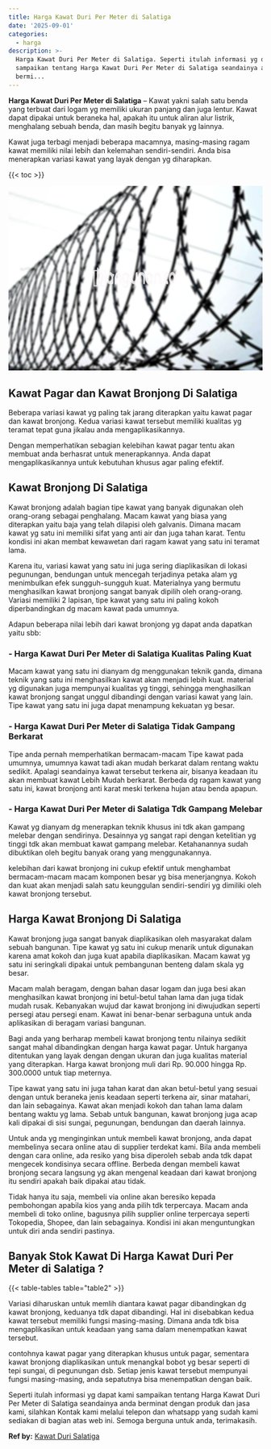 ```yaml
---
title: Harga Kawat Duri Per Meter di Salatiga
date: '2025-09-01'
categories:
  - harga
description: >-
  Harga Kawat Duri Per Meter di Salatiga. Seperti itulah informasi yg dapat kami
  sampaikan tentang Harga Kawat Duri Per Meter di Salatiga seandainya anda
  bermi...
---
```


**Harga Kawat Duri Per Meter di Salatiga** – Kawat yakni salah satu benda yang terbuat dari logam yg memiliki ukuran panjang dan juga lentur. Kawat dapat dipakai untuk beraneka hal, apakah itu untuk aliran alur listrik, menghalang sebuah benda, dan masih begitu banyak yg lainnya.

Kawat juga terbagi menjadi beberapa macamnya, masing-masing ragam kawat memiliki nilai lebih dan kelemahan sendiri-sendiri. Anda bisa menerapkan variasi kawat yang layak dengan yg diharapkan.

{{< toc >}}

![Harga Kawat Duri Per Meter di Salatiga](/images/jual-kawat-murah44.png)

## Kawat Pagar dan Kawat Bronjong Di Salatiga

Beberapa variasi kawat yg paling tak jarang diterapkan yaitu kawat pagar dan kawat bronjong. Kedua variasi kawat tersebut memiliki kualitas yg teramat tepat guna jikalau anda mengaplikasikannya.

Dengan memperhatikan sebagian kelebihan kawat pagar tentu akan membuat anda berhasrat untuk menerapkannya. Anda dapat mengaplikasikannya untuk kebutuhan khusus agar paling efektif.

## Kawat Bronjong Di Salatiga

Kawat bronjong adalah bagian tipe kawat yang banyak digunakan oleh orang-orang sebagai penghalang. Macam kawat yang biasa yang diterapkan yaitu baja yang telah dilapisi oleh galvanis. Dimana macam kawat yg satu ini memiliki sifat yang anti air dan juga tahan karat. Tentu kondisi ini akan membat kewawetan dari ragam kawat yang satu ini teramat lama.

Karena itu, variasi kawat yang satu ini juga sering diaplikasikan di lokasi pegunungan, bendungan untuk mencegah terjadinya petaka alam yg menimbulkan efek sungguh-sungguh kuat. Materialnya yang bermutu menghasilkan kawat bronjong sangat banyak dipilih oleh orang-orang. Variasi memiliki 2 lapisan, tipe kawat yang satu ini paling kokoh diperbandingkan dg macam kawat pada umumnya.

Adapun beberapa nilai lebih dari kawat bronjong yg dapat anda dapatkan yaitu sbb:

### \- Harga Kawat Duri Per Meter di Salatiga Kualitas Paling Kuat

Macam kawat yang satu ini dianyam dg menggunakan teknik ganda, dimana teknik yang satu ini menghasilkan kawat akan menjadi lebih kuat. material yg digunakan juga mempunyai kualitas yg tinggi, sehingga menghasilkan kawat bronjong sangat unggul dibandingi dengan variasi kawat yang lain. Tipe kawat yang satu ini juga dapat menampung kekuatan yg besar.

### \- Harga Kawat Duri Per Meter di Salatiga Tidak Gampang Berkarat

Tipe anda pernah memperhatikan bermacam-macam Tipe kawat pada umumnya, umumnya kawat tadi akan mudah berkarat dalam rentang waktu sedikit. Apalagi seandainya kawat tersebut terkena air, bisanya keadaan itu akan membuat kawat Lebih Mudah berkarat. Berbeda dg ragam kawat yang satu ini, kawat bronjong anti karat meski terkena hujan atau benda apapun.

### \- Harga Kawat Duri Per Meter di Salatiga Tdk Gampang Melebar

Kawat yg dianyam dg menerapkan teknik khusus ini tdk akan gampang melebar dengan sendirinya. Desainnya yg sangat rapi dengan ketelitian yg tinggi tdk akan membuat kawat gampang melebar. Ketahanannya sudah dibuktikan oleh begitu banyak orang yang menggunakannya.

kelebihan dari kawat bronjong ini cukup efektif untuk menghambat bermacam-macam macam komponen besar yg bisa menerjangnya. Kokoh dan kuat akan menjadi salah satu keunggulan sendiri-sendiri yg dimiliki oleh kawat bronjong tersebut.

## Harga Kawat Bronjong Di Salatiga

Kawat bronjong juga sangat banyak diaplikasikan oleh masyarakat dalam sebuah bangunan. Tipe kawat yg satu ini cukup menarik untuk digunakan karena amat kokoh dan juga kuat apabila diaplikasikan. Macam kawat yg satu ini seringkali dipakai untuk pembangunan benteng dalam skala yg besar.

Macam malah beragam, dengan bahan dasar logam dan juga besi akan menghasilkan kawat bronjong ini betul-betul tahan lama dan juga tidak mudah rusak. Kebanyakan wujud dar kawat bronjong ini diwujudkan seperti persegi atau persegi enam. Kawat ini benar-benar serbaguna untuk anda aplikasikan di beragam variasi bangunan.

Bagi anda yang berharap membeli kawat bronjong tentu nilainya sedikit sangat mahal dibandingkan dengan harga kawat pagar. Untuk harganya ditentukan yang layak dengan dengan ukuran dan juga kualitas material yang diterapkan. Harga kawat bronjong muli dari Rp. 90.000 hingga Rp. 300.0000 untuk tiap meternya.

Tipe kawat yang satu ini juga tahan karat dan akan betul-betul yang sesuai dengan untuk beraneka jenis keadaan seperti terkena air, sinar matahari, dan lain sebagainya. Kawat akan menjadi kokoh dan tahan lama dalam bentang waktu yg lama. Sebab untuk bangunan, kawat bronjong juga acap kali dipakai di sisi sungai, pegunungan, bendungan dan daerah lainnya.

Untuk anda yg menginginkan untuk membeli kawat bronjong, anda dapat membelinya secara online atau di supplier terdekat kami. Bila anda membeli dengan cara online, ada resiko yang bisa diperoleh sebab anda tdk dapat mengecek kondisinya secara offline. Berbeda dengan membeli kawat bronjong secara langsung yg akan mengenal keadaan dari kawat bronjong itu sendiri apakah baik dipakai atau tidak.

Tidak hanya itu saja, membeli via online akan beresiko kepada pembohongan apabila kios yang anda pilih tdk terpercaya. Macam anda membeli di toko online, bagusnya pilih supplier online terpercaya seperti Tokopedia, Shopee, dan lain sebagainya. Kondisi ini akan menguntungkan untuk diri anda sendiri pastinya.

## Banyak Stok Kawat Di Harga Kawat Duri Per Meter di Salatiga ?

{{< table-tables table="table2" >}}

Variasi diharuskan untuk memlih diantara kawat pagar dibandingkan dg kawat bronjong, keduanya tdk dapat dibandingi. Hal ini disebabkan kedua kawat tersebut memiliki fungsi masing-masing. Dimana anda tdk bisa mengaplikasikan untuk keadaan yang sama dalam menempatkan kawat tersebut.

contohnya kawat pagar yang diterapkan khusus untuk pagar, sementara kawat bronjong diaplikasikan untuk menangkal bobot yg besar seperti di tepi sungai, di pegunungan dsb. Setiap jenis kawat tersebut mempunyai fungsi masing-masing, anda sepatutnya bisa menempatkan dengan baik.

Seperti itulah informasi yg dapat kami sampaikan tentang Harga Kawat Duri Per Meter di Salatiga seandainya anda berminat dengan produk dan jasa kami, silahkan Kontak kami melalui telepon dan whatsapp yang sudah kami sediakan di bagian atas web ini. Semoga berguna untuk anda, terimakasih.

**Ref by:** [Kawat Duri Salatiga](https://id.wikipedia.org/wiki/Kawat)
